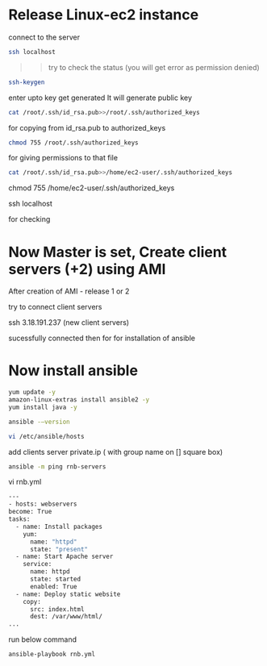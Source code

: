 # Release Linux-ec2 instance
  connect to the server
  ```sh
  ssh localhost
  ```
  >>try to check the status (you will get error as permission denied)

  ```sh
  ssh-keygen
  ```
  enter upto key get generated
  It will generate public key
  
  ```sh
  cat /root/.ssh/id_rsa.pub>>/root/.ssh/authorized_keys
  ```
  for copying from id_rsa.pub to authorized_keys
  
  ```sh
  chmod 755 /root/.ssh/authorized_keys
  ```
  for giving permissions to that file
  
  ```sh
  cat /root/.ssh/id_rsa.pub>>/home/ec2-user/.ssh/authorized_keys
  ```
  chmod 755 /home/ec2-user/.ssh/authorized_keys
  
  ssh localhost
  
  for checking
# Now Master is set, Create client servers (+2) using AMI

  After creation of AMI - release 1 or 2
  
  try to connect client servers
  
  ssh 3.18.191.237 (new client servers)
  
  sucessfully connected then for for installation of ansible
  
# Now install ansible
  ```sh
  yum update -y
  amazon-linux-extras install ansible2 -y
  yum install java -y
  
  ansible -–version
  ```
  
  ```sh
  vi /etc/ansible/hosts
  ```
  
  add clients server private.ip ( with group name on [] square box)
  
  ```sh
  ansible -m ping rnb-servers
  ```
  
  vi rnb.yml
  ```sh
---
- hosts: webservers 
  become: True
  tasks:
    - name: Install packages
      yum:
        name: "httpd"
        state: "present"
    - name: Start Apache server
      service:
        name: httpd
        state: started
        enabled: True
    - name: Deploy static website
      copy:
        src: index.html
        dest: /var/www/html/
...
```

 run below command 
 ```sh
 ansible-playbook rnb.yml
 ```
 



